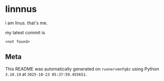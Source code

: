 # linnnus

i am linus. that's me.

my latest commit is

```
<not found>
```

## Meta

This README was automatically generated on `runnervmnfq8z` using Python
`3.10.19` at `2025-10-23 05:37:59.455651`.
